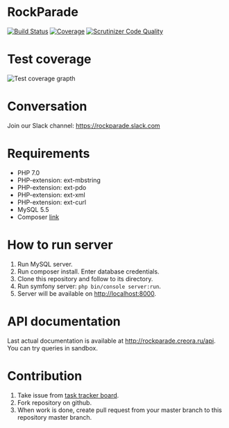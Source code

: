 RockParade
==========

[![Build Status](https://travis-ci.org/VAPC/RockParade-API.svg?branch=master)](https://travis-ci.org/VAPC/RockParade-API)
[![Coverage](https://codecov.io/gh/VAPC/RockParade-API/branch/master/graph/badge.svg)](https://codecov.io/gh/VAPC/RockParade-API)
[![Scrutinizer Code Quality](https://scrutinizer-ci.com/g/VAPC/RockParade-API/badges/quality-score.png?b=master)](https://scrutinizer-ci.com/g/VAPC/RockParade-API/?branch=master)

Test coverage
========
![Test coverage grapth](https://codecov.io/gh/VAPC/RockParade-API/branch/master/graphs/icicle.svg "Test coverage grapth")

Conversation
============
Join our Slack channel: https://rockparade.slack.com

Requirements
============
* PHP 7.0
* PHP-extension: ext-mbstring
* PHP-extension: ext-pdo
* PHP-extension: ext-xml
* PHP-extension: ext-curl
* MySQL 5.5
* Composer [link](https://getcomposer.org)

How to run server
=================
1. Run MySQL server.
2. Run composer install. Enter database credentials.
3. Clone this repository and follow to its directory.
3. Run symfony server: `php bin/console server:run`.
4. Server will be available on [http://localhost:8000](http://localhost:8000).

API documentation
=================
Last actual documentation is available at http://rockparade.creora.ru/api. You can try queries in sandbox.

Contribution
============
1. Take issue from [task tracker board](http://redmine.rockparade.creora.ru).
2. Fork repository on github.
3. When work is done, create pull request from your master branch to this repository master branch.
